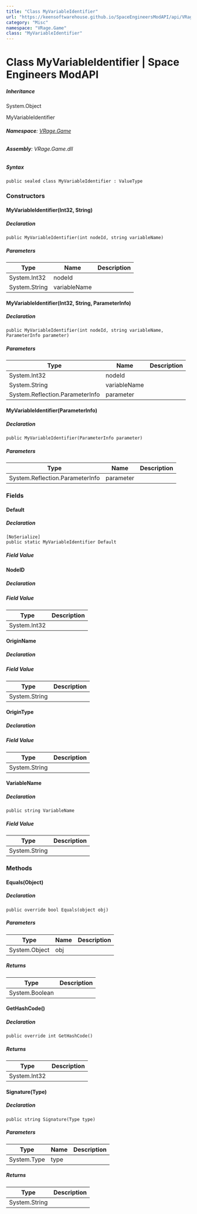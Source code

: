 ```yaml
---
title: "Class MyVariableIdentifier"
url: "https://keensoftwarehouse.github.io/SpaceEngineersModAPI/api/VRage.Game.MyVariableIdentifier.html"
category: "Misc"
namespace: "VRage.Game"
class: "MyVariableIdentifier"
---
```


# Class MyVariableIdentifier | Space Engineers ModAPI

##### Inheritance

System.Object

MyVariableIdentifier

###### **Namespace**: [VRage.Game](https://keensoftwarehouse.github.io/SpaceEngineersModAPI/api/VRage.Game.html)

###### **Assembly**: VRage.Game.dll

##### Syntax

```
public sealed class MyVariableIdentifier : ValueType
```

### [](#constructors)Constructors

#### [](#VRage_Game_MyVariableIdentifier__ctor_System_Int32_System_String_)MyVariableIdentifier(Int32, String)

##### Declaration

```
public MyVariableIdentifier(int nodeId, string variableName)
```

##### Parameters

| Type | Name | Description |
| --- | --- | --- |
| System.Int32 | nodeId |     |
| System.String | variableName |     |

#### [](#VRage_Game_MyVariableIdentifier__ctor_System_Int32_System_String_System_Reflection_ParameterInfo_)MyVariableIdentifier(Int32, String, ParameterInfo)

##### Declaration

```
public MyVariableIdentifier(int nodeId, string variableName, ParameterInfo parameter)
```

##### Parameters

| Type | Name | Description |
| --- | --- | --- |
| System.Int32 | nodeId |     |
| System.String | variableName |     |
| System.Reflection.ParameterInfo | parameter |     |

#### [](#VRage_Game_MyVariableIdentifier__ctor_System_Reflection_ParameterInfo_)MyVariableIdentifier(ParameterInfo)

##### Declaration

```
public MyVariableIdentifier(ParameterInfo parameter)
```

##### Parameters

| Type | Name | Description |
| --- | --- | --- |
| System.Reflection.ParameterInfo | parameter |     |

### [](#fields)Fields

#### [](#VRage_Game_MyVariableIdentifier_Default)Default

##### Declaration

```
[NoSerialize]
public static MyVariableIdentifier Default
```

##### Field Value

#### [](#VRage_Game_MyVariableIdentifier_NodeID)NodeID

##### Declaration

##### Field Value

| Type | Description |
| --- | --- |
| System.Int32 |     |

#### [](#VRage_Game_MyVariableIdentifier_OriginName)OriginName

##### Declaration

##### Field Value

| Type | Description |
| --- | --- |
| System.String |     |

#### [](#VRage_Game_MyVariableIdentifier_OriginType)OriginType

##### Declaration

##### Field Value

| Type | Description |
| --- | --- |
| System.String |     |

#### [](#VRage_Game_MyVariableIdentifier_VariableName)VariableName

##### Declaration

```
public string VariableName
```

##### Field Value

| Type | Description |
| --- | --- |
| System.String |     |

### [](#methods)Methods

#### [](#VRage_Game_MyVariableIdentifier_Equals_System_Object_)Equals(Object)

##### Declaration

```
public override bool Equals(object obj)
```

##### Parameters

| Type | Name | Description |
| --- | --- | --- |
| System.Object | obj |     |

##### Returns

| Type | Description |
| --- | --- |
| System.Boolean |     |

#### [](#VRage_Game_MyVariableIdentifier_GetHashCode)GetHashCode()

##### Declaration

```
public override int GetHashCode()
```

##### Returns

| Type | Description |
| --- | --- |
| System.Int32 |     |

#### [](#VRage_Game_MyVariableIdentifier_Signature_System_Type_)Signature(Type)

##### Declaration

```
public string Signature(Type type)
```

##### Parameters

| Type | Name | Description |
| --- | --- | --- |
| System.Type | type |     |

##### Returns

| Type | Description |
| --- | --- |
| System.String |     |